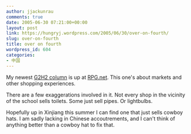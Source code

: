 ```yaml
---
author: jjackunrau
comments: true
date: 2005-06-30 07:21:00+00:00
layout: post
link: https://hungryj.wordpress.com/2005/06/30/over-on-fourth/
slug: over-on-fourth
title: over on fourth
wordpress_id: 604
categories:
- 中国
---
```


My newest [G2H2 column](http://www.rpg.net/news+reviews/columns/g2h229jun05.html) is up at [RPG.net](http://www.rpg.net).  This one's about markets and other shopping experiences.  
  

  
There are a few exaggerations involved in it.  Not every shop in the vicinity of the school sells toilets.  Some just sell pipes.  Or lightbulbs.  
  

  
Hopefully up in Xinjiang this summer I can find one that just sells cowboy hats.  I am sadly lacking in Chinese accoutrements, and I can't think of anything better than a cowboy hat to fix that.
